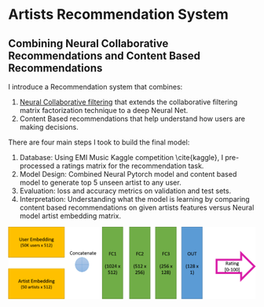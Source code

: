 # Artists Recommendation System 
## Combining Neural Collaborative Recommendations and Content Based Recommendations

I introduce a Recommendation system that combines:
  1. [Neural Collaborative filtering](https://arxiv.org/abs/1708.05031) that extends the collaborative filtering matrix factorization       technique to a deep Neural Net. 
  2. Content Based recommendations that help understand how users are making decisions.
  
There are four main steps I took to build the final model:
  1. Database: Using EMI Music Kaggle competition \cite{kaggle}, I pre-processed a ratings matrix for the recommendation task.    
  2. Model Design: Combined Neural Pytorch model and content based model to generate top 5 unseen artist to any user. 
  3. Evaluation: loss and accuracy metrics on validation and test sets. 
  4. Interpretation: Understanding what the model is learning by comparing content based recommendations on given artists features versus      Neural model artist embedding matrix. 
  
  ![Neural model structure](https://github.com/EdenBD/artists-recommender/blob/master/neural_model.png)
